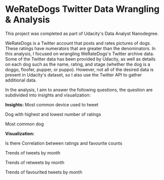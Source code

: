 # WeRateDogs Twitter Data Wrangling & Analysis

This project was completed as part of Udacity's Data Analyst Nanodegree.

WeRateDogs is a Twitter account that posts and rates pictures of dogs. These ratings have numerators that are greater than the denominators. 
In this analysis, I focused on wrangling WeRateDogs's Twitter archive data. Some of the Twitter data has been provided by Udacity, as well as details on each dog 
such as the name, rating, and stage (whether the dog is a doggo, floofer, pupper, or puppo). However, not all of the desired data is present in Udacity's dataset, 
so I also use the Twitter API to gather additional data.

In the analysis, I aim to answer the following questions, the question are subdivided into insights and visualization:

**Insights:**
Most common device used to tweet

Dog with highest and lowest number of ratings

Most common dog

**Visualization:**

Is there Correlation between ratings and favourite counts

Trends of tweets by month

Trends of retweets by month

Trends of favourited tweets by month

